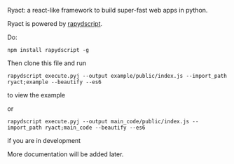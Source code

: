 Ryact: a react-like framework to build super-fast web apps in python.

Ryact is powered by [rapydscript](https://github.com/atsepkov/RapydScript).


Do:
```
npm install rapydscript -g
```

Then clone this file and run

```
rapydscript execute.pyj --output example/public/index.js --import_path ryact;example --beautify --es6
```

to view the example

or 

```
rapydscript execute.pyj --output main_code/public/index.js --import_path ryact;main_code --beautify --es6
```
if you are in development

More documentation will be added later. 
